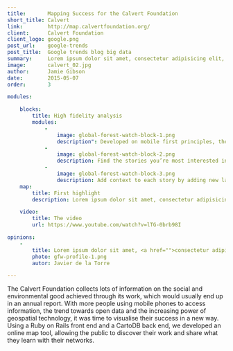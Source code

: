 ```yaml
---
title:       Mapping Success for the Calvert Foundation
short_title: Calvert
link:        http://map.calvertfoundation.org/
client:      Calvert Foundation
client_logo: google.png
post_url:    google-trends
post_title:  Google trends blog big data
summary:     Lorem ipsum dolor sit amet, consectetur adipisicing elit, sed do eiusmod tempor incididunt ut labore et dolore magna aliqua.
image:       calvert_02.jpg
author:      Jamie Gibson
date:        2015-05-07
order:       3

modules:

    blocks:
        title: High fidelity analysis
        modules:
            -
                image: global-forest-watch-block-1.png
                description": Developed on mobile first principles, the website responds to the size of the screen to ensure clear display for all. 
            -
                image: global-forest-watch-block-2.png
                description: Find the stories you’re most interested in using the filters, or explore the map to see the variety of work they do.
            -
                image: global-forest-watch-block-3.png
                description: Add context to each story by adding new layers, like % GDP from agriculture or median household income. 
    map:
        title: First highlight
        description: Lorem ipsum dolor sit amet, consectetur adipisicing elit, sed do eiusmod tempor incididunt ut labore et dolore magna aliqua. Ut enim ad minim veniam, quis nostrud exercitation ullamco laboris nisi ut aliquip ex ea commodo consequat. Duis aute irure dolor in reprehenderit in voluptate velit esse cillum dolore eu fugiat nulla pariatur. Excepteur sint occaecat cupidatat non proident, sunt in culpa qui officia deserunt mollit anim id est laborum.

    video:
        title: The video
        url: https://www.youtube.com/watch?v=lTG-0brb98I

opinions:
    -
        title: Lorem ipsum dolor sit amet, <a href="">consectetur adipisicing</a> elit, sed do eiusmod tempor incididunt.
        photo: gfw-profile-1.png
        autor: Javier de la Torre

---
```

The Calvert Foundation collects lots of information on the social and environmental good achieved through its work, which would usually end up in an annual report. With more people using mobile phones to access information, the trend towards open data and the increasing power of geospatial technology, it was time to visualise their success in a new way. Using a Ruby on Rails front end and a CartoDB back end, we developed an online map tool, allowing the public to discover their work and share what they learn with their networks. 
